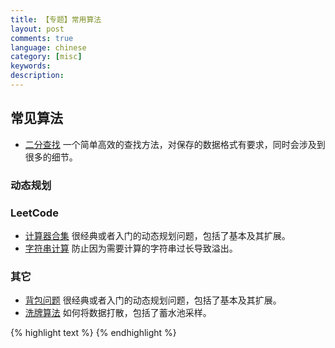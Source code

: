 ```yaml
---
title: 【专题】常用算法
layout: post
comments: true
language: chinese
category: [misc]
keywords:
description:
---
```



<!-- more -->

<!--
## 数据结构

* [最小堆](/post/algorithm-min-heap-basic-introduce.html)
* [SkipList](/post/linux-program-structure-skiplist-introduce.html)

## 算法基础

十大经典的排序算法
https://github.com/hustcc/JS-Sorting-Algorithm

### 排序算法


### 基本方法


迭代、递归、分治、动态规划

最基础的算法。

### 稳定性

假设有以下的数，使用第一个数字进行排序。

{% highlight text %}
(4, 1)  (3, 1)  (3, 7)  (5, 6)
{% endhighlight %}

在这个状况下，有可能产生两种不同的结果，一个是依照相等的键值维持相对的次序，而另外一个则没有，也就是结果为。

{% highlight text %}
(3, 1)  (3, 7)  (4, 1)  (5, 6)   (稳定)
(3, 7)  (3, 1)  (4, 1)  (5, 6)   (不稳定)
{% endhighlight %}

不稳定排序算法可能会在相等的键值中改变纪录的相对次序，但是稳定排序算法从来不会如此。不稳定排序算法可以被特别地实现为稳定。作这件事情的一个方式是人工扩充键值的比较，如此在其他方面相同键值的两个对象间之比较，（比如上面的比较中加入第二个标准：第二个键值的大小）就会被决定使用在原先数据次序中的条目，当作一个同分决赛。然而，要记住这种次序通常牵涉到额外的空间负担。

原地排序(in-place)<br><br>
原地排序就是指不申请多余的空间来进行的排序，就是在原来的排序数据中比较和交换的排序。</li><br><li>

比较排序测试<br><br>
如果想要进行测试只需要输入如下命令


### 符号表示

一般如 LeetCode 中，会约束算法完成的时间以及使用内存数，时间就是约束的算法复杂度，通常会用如下的符号进行表示。

$\Theta$ 是上界也是下界 (tight)，等于的意思。
$O$ 上界 (tightness unknown)，小于等于的意思。
$o$ 上界 (not tight)，小于的意思。
$\Omega$ 下界 (tightness unknown)，大于等于的意思。
$\omega$ 下界 (not tight)，大于的意思。

其中 $Ο$ 是渐进上界，$\Omega$ 是渐进下界；$\Theta$ 需要同时满足 $Ο$ 和 $\Omega$，称为确界 (必须同时符合上界和下界)。

在实际使用时，$Ο$ 极其有用，因为它表示了最差性能。

## 树

* [基本概念](/post/algorithm-structure-trees-introduce.html)


## 图论

![graph theroy]({{ site.url }}/images/theme-graph-theory.png "graph theory"){: .pull-center width="25%"}

* [基本概念](/post/algorithm-graph-theroy-basic-introduce.html)
-->

## 常见算法


* [二分查找](/post/algorithm-binary-search.html) 一个简单高效的查找方法，对保存的数据格式有要求，同时会涉及到很多的细节。


### 动态规划

### LeetCode

* [计算器合集](/others/leetcode/calculator.html) 很经典或者入门的动态规划问题，包括了基本及其扩展。
* [字符串计算](/others/leetcode/strings-caculate.html) 防止因为需要计算的字符串过长导致溢出。


### 其它

* [背包问题](/post/algorithm-knapsack-problem-introduce.html) 很经典或者入门的动态规划问题，包括了基本及其扩展。
* [洗牌算法](/post/algorithm-shuffling-method-introduce.html) 如何将数据打散，包括了蓄水池采样。

<!--
关于很多算法的Python实现，也同时包括了其它的一些语言的实现
https://github.com/TheAlgorithms/Python

https://github.com/labuladong/fucking-algorithm
https://github.com/julycoding/The-Art-Of-Programming-By-July

https://github.com/alrightchiu/SecondRound
-->

{% highlight text %}
{% endhighlight %}
